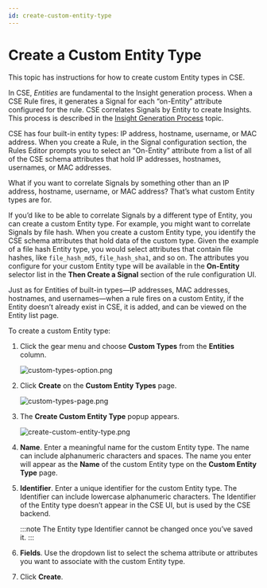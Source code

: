 ```yaml
---
id: create-custom-entity-type
---
```


# Create a Custom Entity Type

This topic has instructions for how to create custom Entity types in CSE.

In CSE, *Entities* are fundamental to the Insight generation process. When a CSE Rule fires, it generates a Signal for each “on-Entity” attribute configured for the rule. CSE correlates Signals by Entity to create Insights. This process is described in the [Insight Generation Process](00Insight_Generation_Process.md "Insight Generation Process") topic.

CSE has four built-in entity types: IP address, hostname, username, or MAC address. When you create a Rule, in the Signal configuration section, the Rules Editor prompts you to select an “On-Entity” attribute from a list of all of the CSE schema attributes that hold IP addresses, hostnames, usernames, or MAC addresses. 

What if you want to correlate Signals by something other than an IP address, hostname, username, or MAC address? That’s what custom Entity types are for.

If you’d like to be able to correlate Signals by a different type of Entity, you can create a custom Entity type. For example, you might want to correlate Signals by file hash. When you create a custom Entity type, you identify the CSE schema attributes that hold data of the custom type. Given the example of a file hash Entity type, you would select attributes that contain file hashes, like `file_hash_md5`, `file_hash_sha1`, and so on. The attributes you configure for your custom Entity type will be available in the **On-Entity** selector list in the **Then Create a Signal** section of the rule configuration UI. 

Just as for Entities of built-in types—IP addresses, MAC addresses, hostnames, and usernames—when a rule fires on a custom Entity, if the Entity doesn’t already exist in CSE, it is added, and can be viewed on the Entity list page.

To create a custom Entity type:

1. Click the gear menu and choose **Custom Types** from the **Entities** column.

    ![custom-types-option.png](/img/cloud-siem-enterprise/custom-types-option.png)
1. Click **Create** on the **Custom Entity Types** page. 

    ![custom-types-page.png](/img/cloud-siem-enterprise/custom-types-page.png)
1. The **Create Custom Entity Type** popup appears.

    ![create-custom-entity-type.png](/img/cloud-siem-enterprise/create-custom-entity-type.png)
1. **Name**. Enter a meaningful name for the custom Entity type. The name can include alphanumeric characters and spaces. The name you enter will appear as the **Name** of the custom Entity type on the **Custom Entity Type** page. 
1. **Identifier**. Enter a unique identifier for the custom Entity type. The Identifier can include lowercase alphanumeric characters. The Identifier of the Entity type doesn’t appear in the CSE UI, but is used by the CSE backend.

    :::note
    The Entity type Identifier cannot be changed once you’ve saved it.
    :::
    
1. **Fields**. Use the dropdown list to select the schema attribute or attributes you want to associate with the custom Entity type.
1. Click **Create**.
